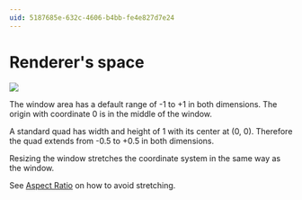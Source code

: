 ```yaml
---
uid: 5187685e-632c-4606-b4bb-fe4e827d7e24
---
```


# Renderer's space

![](~/img/RendererCoordinateSystem3.png "")  


The window area has a default range of -1 to +1 in both dimensions. The origin with coordinate 0 is in the middle of the window.  

A standard quad has width and height of 1 with its center at (0, 0). Therefore the quad extends from -0.5 to +0.5 in both dimensions.  

Resizing the window stretches the coordinate system in the same way as the window.  

See [Aspect Ratio](xref:0bbb6cce-376d-4b83-ba04-55da25127969) on how to avoid stretching.  



